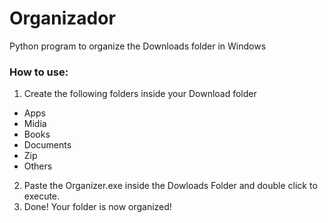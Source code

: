# Organizador
Python program to organize the Downloads folder in Windows

### How to use:
1. Create the following folders inside your Download folder
  - Apps
  - Midia
  - Books
  - Documents
  - Zip
  - Others
 2. Paste the Organizer.exe inside the Dowloads Folder and double click to execute.
 3. Done! Your folder is now organized!

